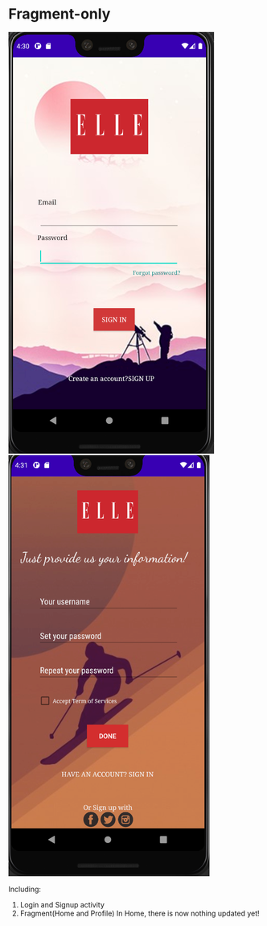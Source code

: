 # Fragment-only
![alt text](https://github.com/DuyNgoc2308/Fragment-only/blob/main/signin.PNG)
![alt text](https://github.com/DuyNgoc2308/Fragment-only/blob/main/Signup.PNG)

Including:
1. Login and Signup activity
2. Fragment(Home and Profile)
In Home, there is now nothing updated yet!
